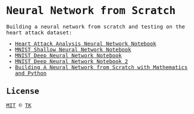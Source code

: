<samp>

# Neural Network from Scratch

Building a neural network from scratch and testing on the heart attack dataset:

- [Heart Attack Analysis Neural Network Notebook](heart-attack-analysis-prediction.ipynb)
- [MNIST Shallow Neural Network Notebook](shallow-neural-network-from-scratch.ipynb)
- [MNIST Deep Neural Network Notebook](deep-neural-network-from-scratch.ipynb)
- [MNIST Deep Neural Network Notebook 2](deep-neural-network-from-scratch-2.ipynb)
- [Building A Neural Network from Scratch with Mathematics and Python](https://www.iamtk.co/building-a-neural-network-from-scratch-with-mathematics-and-python)

## License

[MIT](/LICENSE) © [TK](https://iamtk.co)

</samp>
